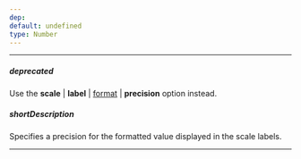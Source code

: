 ```yaml
---
dep: 
default: undefined
type: Number
---
```

---
##### deprecated
Use the **scale** | **label** | [format](/api-reference/20%20Data%20Visualization%20Widgets/dxRangeSelector/1%20Configuration/scale/label/format.md '/Documentation/ApiReference/Data_Visualization_Widgets/dxRangeSelector/Configuration/scale/label/#format') | **precision** option instead.

##### shortDescription
Specifies a precision for the formatted value displayed in the scale labels.

---
